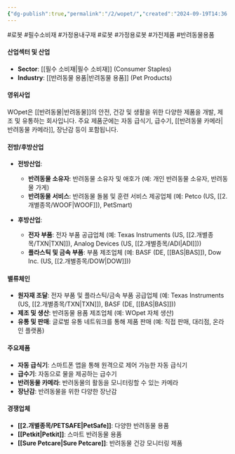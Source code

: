 ```yaml
---
{"dg-publish":true,"permalink":"/2/wopet/","created":"2024-09-19T14:36:39.030+09:00","updated":"2025-07-29T21:37:05.398+09:00"}
---
```


#로봇 #필수소비재 #가정용내구재 #로봇 #가정용로봇 #가전제품 #반려동물용품


#### 산업섹터 및 산업

- **Sector**: [[필수 소비재\|필수 소비재]] (Consumer Staples)
- **Industry**: [[반려동물 용품\|반려동물 용품]] (Pet Products)

#### 영위사업

WOpet은 [[반려동물\|반려동물]]의 안전, 건강 및 생활을 위한 다양한 제품을 개발, 제조 및 유통하는 회사입니다. 주요 제품군에는 자동 급식기, 급수기, [[반려동물 카메라\|반려동물 카메라]], 장난감 등이 포함됩니다.

#### 전방/후방산업

- **전방산업**:
    - **반려동물 소유자**: 반려동물 소유자 및 애호가 (예: 개인 반려동물 소유자, 반려동물 가게)
    - **반려동물 서비스**: 반려동물 돌봄 및 훈련 서비스 제공업체 (예: Petco (US, [[2.개별종목/WOOF\|WOOF]]), PetSmart)
      
- **후방산업**:
    - **전자 부품**: 전자 부품 공급업체 (예: Texas Instruments (US, [[2.개별종목/TXN\|TXN]]), Analog Devices (US, [[2.개별종목/ADI\|ADI]]))
    - **플라스틱 및 금속 부품**: 부품 제조업체 (예: BASF (DE, [[BAS\|BAS]]), Dow Inc. (US, [[2.개별종목/DOW\|DOW]]))

#### 밸류체인

- **원자재 조달**: 전자 부품 및 플라스틱/금속 부품 공급업체 (예: Texas Instruments (US, [[2.개별종목/TXN\|TXN]]), BASF (DE, [[BAS\|BAS]]))
- **제조 및 생산**: 반려동물 용품 제조업체 (예: WOpet 자체 생산)
- **유통 및 판매**: 글로벌 유통 네트워크를 통해 제품 판매 (예: 직접 판매, 대리점, 온라인 플랫폼)

#### 주요제품

- **자동 급식기**: 스마트폰 앱을 통해 원격으로 제어 가능한 자동 급식기
- **급수기**: 자동으로 물을 제공하는 급수기
- **반려동물 카메라**: 반려동물의 활동을 모니터링할 수 있는 카메라
- **장난감**: 반려동물을 위한 다양한 장난감

#### 경쟁업체

- **[[2.개별종목/PETSAFE\|PetSafe]]**: 다양한 반려동물 용품
- **[[Petkit\|Petkit]]**: 스마트 반려동물 용품
- **[[Sure Petcare\|Sure Petcare]]**: 반려동물 건강 모니터링 제품